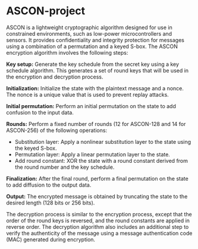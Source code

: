 # ASCON-project
ASCON is a lightweight cryptographic algorithm designed for use in constrained environments, such as low-power microcontrollers and sensors. It provides confidentiality and integrity protection for messages using a combination of a permutation and a keyed S-box.
The ASCON encryption algorithm involves the following steps:

**Key setup:** Generate the key schedule from the secret key using a key schedule algorithm. This generates a set of round keys that will be used in the encryption and decryption process.

**Initialization:** Initialize the state with the plaintext message and a nonce. The nonce is a unique value that is used to prevent replay attacks.

**Initial permutation:** Perform an initial permutation on the state to add confusion to the input data.

**Rounds:** Perform a fixed number of rounds (12 for ASCON-128 and 14 for ASCON-256) of the following operations:

- Substitution layer: Apply a nonlinear substitution layer to the state using the keyed S-box.
- Permutation layer: Apply a linear permutation layer to the state.
- Add round constant: XOR the state with a round constant derived from the round number and the key schedule.

**Finalization:** After the final round, perform a final permutation on the state to add diffusion to the output data.

**Output:** The encrypted message is obtained by truncating the state to the desired length (128 bits or 256 bits).

The decryption process is similar to the encryption process, except that the order of the round keys is reversed, and the round constants are applied in reverse order. The decryption algorithm also includes an additional step to verify the authenticity of the message using a message authentication code (MAC) generated during encryption.

